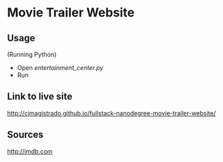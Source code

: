 # Movie Trailer Website

## Usage
(Running Python)
* Open *entertainment_center.py*
* Run

## Link to live site
http://cjmagistrado.github.io/fullstack-nanodegree-movie-trailer-website/

## Sources
http://imdb.com
